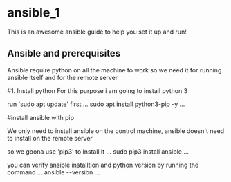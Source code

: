 # ansible_1

This is an awesome ansible guide to help you set it up and run! 

## Ansible and prerequisites
Ansible require python on all the machine to work
so we need it for running ansible itself and for the remote server

#1. Install python
For this purpose i am going to install python 3

run 'sudo apt update' first
...
sudo apt install python3-pip -y
...

#install ansible with pip

We only need to install ansible on the control machine, ansible
doesn't need to install on the remote server

so we goona use 'pip3' to install it
...
sudo pip3 install ansible
...

you can verify ansible installtion and python version by running
the command
...
ansible --version
...

